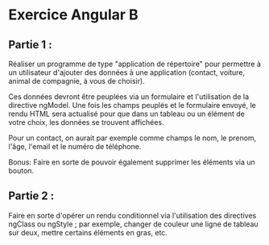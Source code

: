 # Exercice Angular B

## Partie 1 :

Réaliser un programme de type "application de répertoire" pour permettre à un utilisateur d'ajouter des données à une application (contact, voiture, animal de compagnie, à vous de choisir). 

Ces données devront être peuplées via un formulaire et l'utilisation de la directive ngModel. Une fois les champs peuplés et le formulaire envoyé, le rendu HTML sera actualisé pour que dans un tableau ou un élément de votre choix, les données se trouvent affichées. 

Pour un contact, on aurait par exemple comme champs le nom, le prenom, l'âge, l'email et le numéro de téléphone.

Bonus: Faire en sorte de pouvoir également supprimer les éléments via un bouton.

## Partie 2 :

Faire en sorte d'opérer un rendu conditionnel via l'utilisation des directives ngClass ou ngStyle ; par exemple, changer de couleur une ligne de tableau sur deux, mettre certains éléments en gras, etc.
